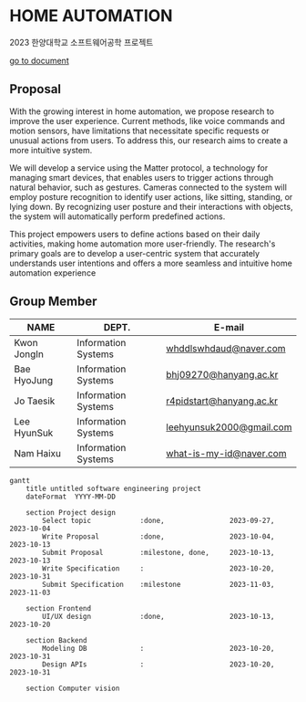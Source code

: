 # HOME AUTOMATION


2023 한양대학교 소프트웨어공학 프로젝트

[go to document](https://github.com/se-tmp/document/releases)

## Proposal

With the growing interest in home automation, we propose research to improve the user experience. Current methods, like voice
commands and motion sensors, have limitations that necessitate specific requests or unusual actions from users. To address this, our research aims to create a more intuitive system. 

We will develop a service using the Matter protocol, a technology for managing smart devices, that enables users to trigger actions through natural behavior, such as gestures. Cameras connected to the system will employ posture recognition to identify user actions, like sitting, standing, or lying down. By recognizing user posture and their interactions with objects,
the system will automatically perform predefined actions.

This project empowers users to define actions based on their daily activities, making home automation more user-friendly. The research's primary goals are to develop a user-centric system that accurately understands user intentions and offers a more seamless and intuitive home automation experience

## Group Member

| NAME | DEPT. | E-mail |
|------------|------|------|
| Kwon JongIn  | Information Systems   | whddlswhdaud@naver.com   |
| Bae HyoJung  | Information Systems   | bhj09270@hanyang.ac.kr   |
| Jo Taesik    | Information Systems   | r4pidstart@hanyang.ac.kr   |
| Lee HyunSuk  | Information Systems   | leehyunsuk2000@gmail.com   |
| Nam Haixu    | Information Systems   | what-is-my-id@naver.com   |

```mermaid
gantt
    title untitled software engineering project
    dateFormat  YYYY-MM-DD

    section Project design
        Select topic            :done,                2023-09-27, 2023-10-04
        Write Proposal          :done,                2023-10-04, 2023-10-13
        Submit Proposal         :milestone, done,     2023-10-13, 2023-10-13
        Write Specification     :                     2023-10-20, 2023-10-31
        Submit Specification    :milestone            2023-11-03, 2023-11-03

    section Frontend
        UI/UX design            :done,                2023-10-13, 2023-10-20
        
    section Backend
        Modeling DB             :                     2023-10-20, 2023-10-31
        Design APIs             :                     2023-10-20, 2023-10-31

    section Computer vision

```
